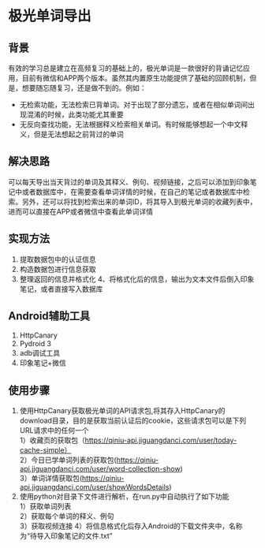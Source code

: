 # 极光单词导出

## 背景

有效的学习总是建立在高频复习的基础上的，极光单词是一款很好的背诵记忆应用，目前有微信和APP两个版本。虽然其内置原生功能提供了基础的回顾机制，但是，想要随忘随复习，还是做不到的。例如：

- 无检索功能，无法检索已背单词。对于出现了部分遗忘，或者在相似单词间出现混淆的时候，此类功能尤其重要
- 无反向查找功能，无法根据释义检索相关单词。有时候能够想起一个中文释义，但是无法想起之前背过的单词

## 解决思路

可以每天导出当天背过的单词及其释义、例句、视频链接，之后可以添加到印象笔记中或者数据库中，在需要查看单词详情的时候，在自己的笔记或者数据库中检索。另外，还可以将找到检索出来的单词ID，将其导入到极光单词的收藏列表中，进而可以直接在APP或者微信中查看此单词详情

## 实现方法

1. 提取数据包中的认证信息
2. 构造数据包进行信息获取
3. 整理返回的信息并格式化
4、将格式化后的信息，输出为文本文件后倒入印象笔记，或者直接写入数据库

## Android辅助工具

1. HttpCanary
2. Pydroid 3
3. adb调试工具
4. 印象笔记+微信

## 使用步骤
1. 使用HttpCanary获取极光单词的API请求包,将其存入HttpCanary的download目录，目的是获取当前认证后的cookie，这些请求包可以是下列URL请求中的任何一个  
	1）收藏页的获取包（https://qiniu-api.jiguangdanci.com/user/today-cache-simple）  
	2）今日已学单词列表的获取包(https://qiniu-api.jiguangdanci.com/user/word-collection-show)  
	3）单词详情获取包(https://qiniu-api.jiguangdanci.com/user/showWordsDetails)  
2. 使用python对目录下文件进行解析，在run.py中自动执行了如下功能  
	1）获取单词列表  
	2）获取每个单词的释义、例句  
	3）获取视频连接
	4）将信息格式化后存入Android的下载文件夹中，名称为“待导入印象笔记的文件.txt”

